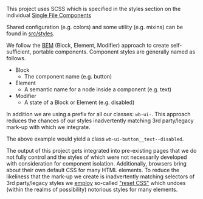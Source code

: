 This project uses SCSS which is specified in the styles section on the individual [Single File Components](https://vuejs.org/v2/guide/single-file-components.html)

Shared configuration (e.g. colors) and some utility (e.g. mixins) can be found in [src/styles](../src/styles).

We follow the [BEM](http://getbem.com/) (Block, Element, Modifier) approach to create self-sufficient, portable components. Component styles are generally named as follows.

* Block
  * The component name (e.g. button)
* Element
  * A semantic name for a node inside a component (e.g. text)
* Modifier
  * A state of a Block or Element (e.g. disabled)

In addition we are using a prefix for all our classes: `wb-ui-`. This approach reduces the chances of our styles inadvertently matching 3rd party/legacy mark-up with which we integrate.

The above example would yield a class `wb-ui-button__text--disabled`.

The output of this project gets integrated into pre-existing pages that we do not fully control and the styles of which were not necessarily developed with consideration for component isolation. Additionally, browsers bring about their own default CSS for many HTML elements. To reduce the likeliness that the mark-up we create is inadvertently matching selectors of 3rd party/legacy styles we [employ](../src/components/App.vue) so-called ["reset CSS"](https://www.npmjs.com/package/reset-css) which undoes (within the realms of possibility) notorious styles for many elements.
